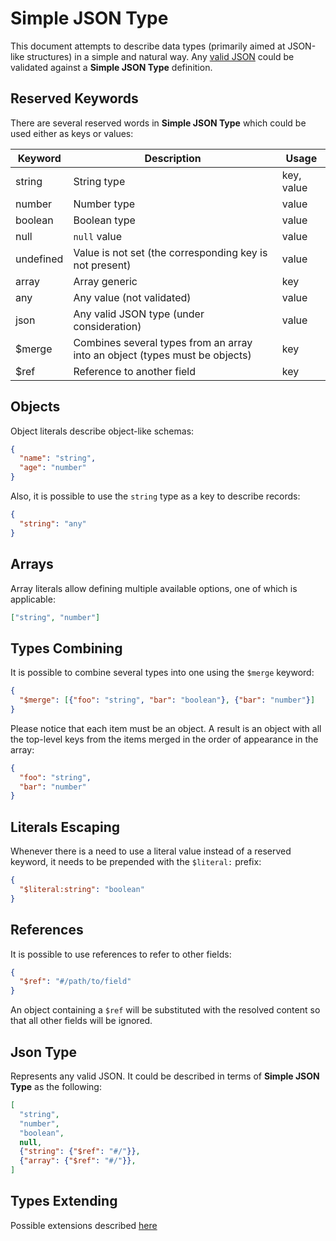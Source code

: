 # Simple JSON Type

This document attempts to describe data types (primarily aimed at JSON-like structures) in a simple and natural way.
Any [valid JSON](https://www.json.org/) could be validated against a **Simple JSON Type** definition.

## Reserved Keywords

There are several reserved words in **Simple JSON Type** which could be used either as keys or values:

| Keyword   | Description                                                                 | Usage      |
| --------- | --------------------------------------------------------------------------- | ---------- |
| string    | String type                                                                 | key, value |
| number    | Number type                                                                 | value      |
| boolean   | Boolean type                                                                | value      |
| null      | `null` value                                                                | value      |
| undefined | Value is not set (the corresponding key is not present)                     | value      |
| array     | Array generic                                                               | key        |
| any       | Any value (not validated)                                                   | value      |
| json      | Any valid JSON type (under consideration)                                   | value      |
| $merge    | Combines several types from an array into an object (types must be objects) | key        |
| $ref      | Reference to another field                                                  | key        |

## Objects

Object literals describe object-like schemas:

```json
{
  "name": "string",
  "age": "number"
}
```

Also, it is possible to use the `string` type as a key to describe records:

```json
{
  "string": "any"
}
```

## Arrays

Array literals allow defining multiple available options, one of which is applicable:

```json
["string", "number"]
```

## Types Combining

It is possible to combine several types into one using the `$merge` keyword:

```json
{
  "$merge": [{"foo": "string", "bar": "boolean"}, {"bar": "number"}]
}
```

Please notice that each item must be an object.
A result is an object with all the top-level keys from the items merged in the order of appearance in the array:

```json
{
  "foo": "string",
  "bar": "number"
}
```

## Literals Escaping

Whenever there is a need to use a literal value instead of a reserved keyword, it needs to be prepended with the `$literal:` prefix:

```json
{
  "$literal:string": "boolean"
}
```

## References

It is possible to use references to refer to other fields:

```json
{
  "$ref": "#/path/to/field"
}
```

An object containing a `$ref` will be substituted with the resolved content so that all other fields will be ignored.

<!-- TODO: consider this syntax: `$resolve(#/path)` or `$(#/path)` -->

## Json Type

Represents any valid JSON. It could be described in terms of **Simple JSON Type** as the following:

```json
[
  "string",
  "number",
  "boolean",
  null,
  {"string": {"$ref": "#/"}},
  {"array": {"$ref": "#/"}},
]
```

## Types Extending

Possible extensions described [here](./extensions.md)
